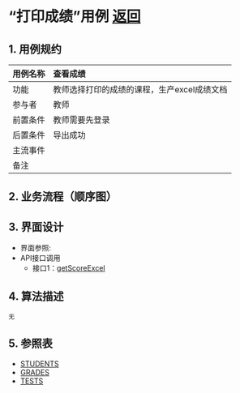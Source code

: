 # “打印成绩”用例 [返回](../README.md)
## 1. 用例规约

|用例名称|查看成绩|
|-------|:-------------|
|功能|教师选择打印的成绩的课程，生产excel成绩文档|
|参与者|教师|
|前置条件|教师需要先登录|
|后置条件|导出成功 |
|主流事件| |
|备注| |

## 2. 业务流程（顺序图） 

## 3. 界面设计
- 界面参照: 
- API接口调用
    - 接口1：[getScoreExcel](../jiekou/getScoreExcel.md) 

## 4. 算法描述
    无
    
## 5. 参照表
- [STUDENTS](../数据库设计.md/#STUDENTS)
- [GRADES](../数据库设计.md/#GRADES)
- [TESTS](../数据库设计.md/#TESTS)
